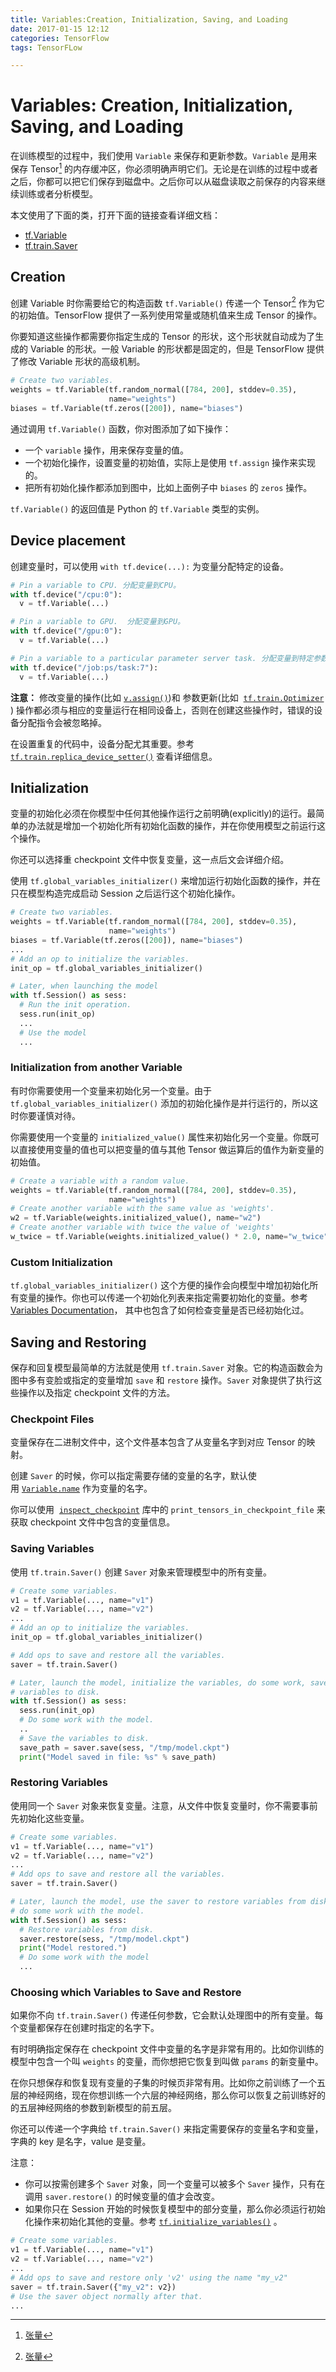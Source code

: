 ```yaml
---
title: Variables:Creation, Initialization, Saving, and Loading
date: 2017-01-15 12:12
categories: TensorFlow
tags: TensorFLow

---
```


# Variables: Creation, Initialization, Saving, and Loading

在训练模型的过程中，我们使用 `Variable` 来保存和更新参数。`Variable` 是用来保存 Tensor[^1] 的内存缓冲区，你必须明确声明它们。无论是在训练的过程中或者之后，你都可以把它们保存到磁盘中。之后你可以从磁盘读取之前保存的内容来继续训练或者分析模型。

本文使用了下面的类，打开下面的链接查看详细文档：

- [tf.Variable](https://www.tensorflow.org/api_docs/python/state_ops/variables#Variable)
- [tf.train.Saver](https://www.tensorflow.org/api_docs/python/state_ops/saving_and_restoring_variables#Saver)

## Creation

创建 Variable 时你需要给它的构造函数 `tf.Variable()` 传递一个 Tensor[^1] 作为它的初始值。TensorFlow 提供了一系列使用常量或随机值来生成 Tensor 的操作。

你要知道这些操作都需要你指定生成的 Tensor 的形状，这个形状就自动成为了生成的 Variable 的形状。一般 Variable 的形状都是固定的，但是 TensorFlow 提供了修改 Variable 形状的高级机制。

```python
# Create two variables.
weights = tf.Variable(tf.random_normal([784, 200], stddev=0.35),
                      name="weights")
biases = tf.Variable(tf.zeros([200]), name="biases")
```

通过调用 `tf.Variable()` 函数，你对图添加了如下操作：

- 一个 `variable` 操作，用来保存变量的值。
- 一个初始化操作，设置变量的初始值，实际上是使用 `tf.assign` 操作来实现的。
- 把所有初始化操作都添加到图中，比如上面例子中 `biases` 的 `zeros` 操作。

`tf.Variable()` 的返回值是 Python 的 `tf.Variable` 类型的实例。

## Device placement

创建变量时，可以使用 `with tf.device(...):` 为变量分配特定的设备。

```python
# Pin a variable to CPU. 分配变量到CPU。
with tf.device("/cpu:0"):
  v = tf.Variable(...)

# Pin a variable to GPU.  分配变量到GPU。
with tf.device("/gpu:0"):
  v = tf.Variable(...)

# Pin a variable to a particular parameter server task. 分配变量到特定参数服务器任务。
with tf.device("/job:ps/task:7"):
  v = tf.Variable(...)
```

**注意：** 修改变量的操作(比如 [`v.assign()`](https://www.tensorflow.org/api_docs/python/state#Variable.assign))和 参数更新(比如  [`tf.train.Optimizer`](https://www.tensorflow.org/api_docs/python/train/optimizers#Optimizer) ) 操作都必须与相应的变量运行在相同设备上，否则在创建这些操作时，错误的设备分配指令会被忽略掉。

在设置重复的代码中，设备分配尤其重要。参考[`tf.train.replica_device_setter()`](https://www.tensorflow.org/api_docs/python/train/distributed_execution#replica_device_setter) 查看详细信息。

## Initialization

变量的初始化必须在你模型中任何其他操作运行之前明确(explicitly)的运行。最简单的办法就是增加一个初始化所有初始化函数的操作，并在你使用模型之前运行这个操作。

你还可以选择重 checkpoint 文件中恢复变量，这一点后文会详细介绍。

使用 `tf.global_variables_initializer()` 来增加运行初始化函数的操作，并在只在模型构造完成启动 Session 之后运行这个初始化操作。

```python
# Create two variables.
weights = tf.Variable(tf.random_normal([784, 200], stddev=0.35),
                      name="weights")
biases = tf.Variable(tf.zeros([200]), name="biases")
...
# Add an op to initialize the variables.
init_op = tf.global_variables_initializer()

# Later, when launching the model
with tf.Session() as sess:
  # Run the init operation.
  sess.run(init_op)
  ...
  # Use the model
  ...
```

### Initialization from another Variable

有时你需要使用一个变量来初始化另一个变量。由于 `tf.global_variables_initializer()` 添加的初始化操作是并行运行的，所以这时你要谨慎对待。

你需要使用一个变量的 `initialized_value()` 属性来初始化另一个变量。你既可以直接使用变量的值也可以把变量的值与其他 Tensor 做运算后的值作为新变量的初始值。

```python
# Create a variable with a random value.
weights = tf.Variable(tf.random_normal([784, 200], stddev=0.35),
                      name="weights")
# Create another variable with the same value as 'weights'.
w2 = tf.Variable(weights.initialized_value(), name="w2")
# Create another variable with twice the value of 'weights'
w_twice = tf.Variable(weights.initialized_value() * 2.0, name="w_twice")
```

### Custom Initialization

`tf.global_variables_initializer()` 这个方便的操作会向模型中增加初始化所有变量的操作。你也可以传递一个初始化列表来指定需要初始化的变量。参考[Variables Documentation](https://www.tensorflow.org/api_docs/python/state_ops)， 其中也包含了如何检查变量是否已经初始化过。

## Saving and Restoring

保存和回复模型最简单的方法就是使用 `tf.train.Saver` 对象。它的构造函数会为图中多有变脸或指定的变量增加 `save` 和 `restore` 操作。`Saver` 对象提供了执行这些操作以及指定 checkpoint 文件的方法。

### Checkpoint Files

变量保存在二进制文件中，这个文件基本包含了从变量名字到对应 Tensor 的映射。

创建 `Saver` 的时候，你可以指定需要存储的变量的名字，默认使用 [`Variable.name`](https://www.tensorflow.org/api_docs/python/state_ops/variables#Variable.name) 作为变量的名字。

你可以使用  [`inspect_checkpoint`](https://www.tensorflow.org/code/tensorflow/python/tools/inspect_checkpoint.py) 库中的 `print_tensors_in_checkpoint_file` 来获取 checkpoint 文件中包含的变量信息。

### Saving Variables

使用 `tf.train.Saver()` 创建 `Saver` 对象来管理模型中的所有变量。

```python
# Create some variables.
v1 = tf.Variable(..., name="v1")
v2 = tf.Variable(..., name="v2")
...
# Add an op to initialize the variables.
init_op = tf.global_variables_initializer()

# Add ops to save and restore all the variables.
saver = tf.train.Saver()

# Later, launch the model, initialize the variables, do some work, save the
# variables to disk.
with tf.Session() as sess:
  sess.run(init_op)
  # Do some work with the model.
  ..
  # Save the variables to disk.
  save_path = saver.save(sess, "/tmp/model.ckpt")
  print("Model saved in file: %s" % save_path)
```

### Restoring Variables

使用同一个 `Saver` 对象来恢复变量。注意，从文件中恢复变量时，你不需要事前先初始化这些变量。

```python
# Create some variables.
v1 = tf.Variable(..., name="v1")
v2 = tf.Variable(..., name="v2")
...
# Add ops to save and restore all the variables.
saver = tf.train.Saver()

# Later, launch the model, use the saver to restore variables from disk, and
# do some work with the model.
with tf.Session() as sess:
  # Restore variables from disk.
  saver.restore(sess, "/tmp/model.ckpt")
  print("Model restored.")
  # Do some work with the model
  ...
```



### Choosing which Variables to Save and Restore

如果你不向 `tf.train.Saver()` 传递任何参数，它会默认处理图中的所有变量。每个变量都保存在创建时指定的名字下。

有时明确指定保存在 checkpoint 文件中变量的名字是非常有用的。比如你训练的模型中包含一个叫 `weights` 的变量，而你想把它恢复到叫做 `params` 的新变量中。

在你只想保存和恢复现有变量的子集的时候页非常有用。比如你之前训练了一个五层的神经网络，现在你想训练一个六层的神经网络，那么你可以恢复之前训练好的的五层神经网络的参数到新模型的前五层。

你还可以传递一个字典给 `tf.train.Saver()` 来指定需要保存的变量名字和变量，字典的 key 是名字，value 是变量。

注意：

- 你可以按需创建多个 `Saver` 对象，同一个变量可以被多个 `Saver` 操作，只有在调用 `saver.restore()` 的时候变量的值才会改变。
- 如果你只在 Session 开始的时候恢复模型中的部分变量，那么你必须运行初始化操作来初始化其他的变量。参考 [`tf.initialize_variables()`](https://www.tensorflow.org/api_docs/python/state_ops/exporting_and_importing_meta_graphs#initialize_variables) 。



```python
# Create some variables.
v1 = tf.Variable(..., name="v1")
v2 = tf.Variable(..., name="v2")
...
# Add ops to save and restore only 'v2' using the name "my_v2"
saver = tf.train.Saver({"my_v2": v2})
# Use the saver object normally after that.
...
```

[^1]: [张量](https://www.wikiwand.com/zh-hans/%E5%BC%B5%E9%87%8F)


